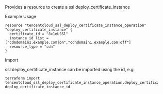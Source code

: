 Provides a resource to create a ssl deploy_certificate_instance

Example Usage

```hcl
resource "tencentcloud_ssl_deploy_certificate_instance_operation" "deploy_certificate_instance" {
  certificate_id = "8x1eUSSl"
  instance_id_list = ["cdndomain1.example.com|on","cdndomain1.example.com|off"]
  resource_type = "cdn"
}
```

Import

ssl deploy_certificate_instance can be imported using the id, e.g.

```
terraform import tencentcloud_ssl_deploy_certificate_instance_operation.deploy_certificate_instance deploy_certificate_instance_id
```